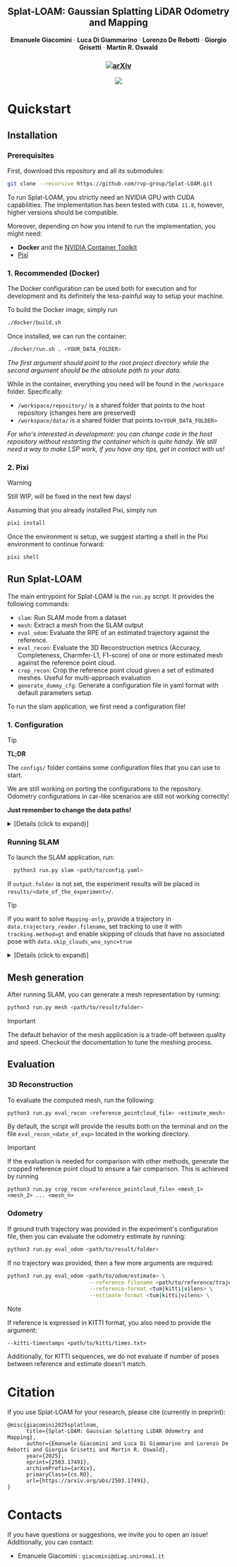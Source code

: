 <p align="center">
  <h2 align="center">Splat-LOAM: Gaussian Splatting LiDAR Odometry and Mapping</h2>
  <p align="center">
    <strong>Emanuele Giacomini</strong>
    ·
    <strong>Luca Di Giammarino</strong>
    ·
    <strong>Lorenzo De Rebotti</strong>
    ·
    <strong>Giorgio Grisetti</strong>
    ·
    <strong>Martin R. Oswald</strong>
  </p>
</p>
<h3 align="center">
  
[![arXiv](https://img.shields.io/badge/arXiv-2503.17491-b31b1b.svg)](https://arxiv.org/abs/2503.17491)

<p align="center">
  <img src="https://github.com/user-attachments/assets/6aee97f1-ea4a-4b56-bc50-50bae9e7d6c5"/>
</p>

# Quickstart
## Installation
### Prerequisites
First, download this repository and all its submodules:

```sh
git clone --recursive https://github.com/rvp-group/Splat-LOAM.git
  ```

To run Splat-LOAM, you strictly need an NVIDIA GPU with CUDA capabilities.
The implementation has been tested with `CUDA 11.8`, however, higher versions should be compatible.

Moreover, depending on how you intend to run the implementation, you might need:
- **Docker** and the [NVIDIA Container Toolkit](https://docs.nvidia.com/datacenter/cloud-native/container-toolkit/latest/install-guide.html) 
- [Pixi](https://pixi.sh/latest/installation/)

### 1. Recommended (Docker)
The Docker configuration can be used both for execution and for development and its definitely the less-painful way to setup your machine.

To build the Docker image, simply run
```sh
./docker/build.sh
```

Once installed, we can run the container:
```sh
./docker/run.sh . <YOUR_DATA_FOLDER>
```
*The first argument should point to the root project directory while the second argument should be the absolute path to your data.*

While in the container, everything you need will be found in the `/workspace` folder. Specifically:
- `/workspace/repository/` is a shared folder that points to the host repository (changes here are preserved)
- `/workspace/data/` is a shared folder that points to`<YOUR_DATA_FOLDER>`

*For who's interested in development: you can change code in the host repository without restarting the container which is quite handy. We still need a way to make LSP work, if you have any tips, get in contact with us!*
### 2. Pixi
>[!WARNING]
>Still WIP, will be fixed in the next few days!

Assuming that you already installed Pixi, simply run
```sh
pixi install
```

Once the environment is setup, we suggest starting a shell in the Pixi environment to continue forward:
```sh
pixi shell
```
## Run Splat-LOAM
The main entrypoint for Splat-LOAM is the `run.py` script. It provides the following commands:
* `slam`: Run SLAM mode from a dataset
* `mesh`: Extract a mesh from the SLAM output
* `eval_odom`: Evaluate the RPE of an estimated trajectory against the reference.
* `eval_recon`: Evaluate the 3D Reconstruction metrics (Accuracy, Completeness, Charmfer-L1, F1-score) of one or more estimated mesh against the reference point cloud.
* `crop_recon`: Crop the reference point cloud given a set of estimated meshes. Useful for multi-approach evaluation
* `generate_dummy_cfg`: Generate a configuration file in yaml format with default parameters setup

To run the slam application, we first need a configuration file!
### 1. Configuration

> [!TIP]
> **TL;DR**
>
> The `configs/` folder contains some configuration files that you can use to start.
>
> We are still working on porting the configurations to the repository. Odometry configurations in car-like scenarios are still not working correctly!
>
> **Just remember to change the data paths!**

<details>
    <summary>[Details (click to expand)]</summary>
A configuration is a YAML file that contains several info required for the SLAM application to run correctly. From a high level perspective, it is composed of the following components:

```yaml
Configuration:
  inherit_from : str  # base configuration path (default to null)
  data: DatasetConfig # Input data, format, location etc
  preprocessing: PreprocessingConfig # From PointCloud to Images
  output: OutputConfig # Output data, format, location etc
  logging: LoggingConfig # Logging backends
  mapping: MappingConfig # How Gaussians are updated
  tracking: TrackingConfig # How new poses are estimated
  opt: OptimizationConfig # GS learning rates
```

You don't need to write the full configuration unless you want to change everything. If you wish, you can also start from another configuration by filling the `inherit_from` parameter:
```yaml
inherit_from: configs/a_cool_config.cfg # paths can be relative from project root directory
```

If you're reading this, it's likely that you want to pass your data to Splat-LOAM so let's see how you can do it.

First, in our context, an input sequence should provide:

  1) **Point Clouds** (timestamped)
  2) (Optionally) **Poses** (also timestamped)

To maximize compatibility with different datasets, we rely on three main abstraction entities to parse input data:

  - `PointCloudReader` : Given data in *any* format, provides `<Point Cloud, timestamp>` elements
  - `TrajectoryReader` : Given a trajectory in *any* format, provide `f(Point Cloud, timestamp) -> pose`
  - `DatasetReader` : Given data in *any* format, provides iterable for `<Point Cloud, timestamp, pose>`

Since publicly available datasets follows more or less similar patterns and formats, once the `DatasetReader` object is informed of the dataset type, it will setup both `PointCloudReader` and `TrajectoryReader` to handle the underlying data.

Here we show the current set of supported dataset formats:

| DatasetReader   | Notes                     | Cloud Format          |      Trajectory Reader  |
|:---------------:|---------------------------|:---------------------:|:-----------------------:|
| vbr             | Vision Benchmark in Rome  |rosbag                 | tum                     |
| kitti           |                           |bin                    | kitti                   |
| ncd             | Newer College Dataset     |rosbag                 | tum                     |
| oxspires        | Oxford Spires             |rosbag                 | tum                     |
| oxpires-vilens  | w/ VILENS trajectory      |pcd                    | vilens                  |
| generic         | Customizable              |bin\|ply\|pcd\|rosbag  | kitti \| tum \| vilens  |

Suppose I want to set up a configuration to read the popular `quad-easy` sequence of NCD. I'd simply write over a new configuration file:
```yaml
data:
  dataset_type: ncd
  cloud_reader:
    cloud_folder: /path/to/ncd.bag
  trajectory_reader:
    filename: /path/to/trajectory.tum
```
And it's done. As long as the data remains consistent, the `DatasetReader` will handle the extra parameters (extrinsics, rosbag topics, formats, etc).
> [!NOTE]
> GT trajectory is optional unless `tracking.method=gt` is set. If available, it's used for initial guess alignment only and for evaluation metadata retrival.

>[!NOTE]
> More details on what each DatasetReader does, can be found in `scene.dataset_reader.py`

More details will be provided in the documentation (WIP)


</details>

### Running SLAM
To launch the SLAM application, run:
```sh
  python3 run.py slam <path/to/config.yaml>
```

If `output.folder` is not set, the experiment results will be placed in `results/<date_of_the_experiment>/`.

>[!TIP]
>If you want to solve `Mapping-only`, provide a trajectory in `data.trajectory_reader.filename`, set tracking to use it with `tracking.method=gt` and enable skipping of clouds that have no associated pose with `data.skip_clouds_wno_sync=true`

<details>
    <summary>[Details (click to expand)]</summary>

#### Logging
We use two logging systems within Splat-LOAM. For events, we use the `logging` module. If you want to enable debug logs, include the `--verbose / -v` argument.
For data, we rely on `rerun`. Specifically, at each frame, we log rasterized depths and normals and depth_L1 error map. We additionally log the densification mask and the current Gaussian model state.

You can customize the behavior of rerun through the configuration file:
  ```yaml
logging:
    enable: true/false # Enable data logging

    EITHER
    rerun_spawn: true/false/none # Spawn GUI and binds to it <use if monitor is available>
    OR
    rerun_serve_grpc: true/false/none # serve log-data over gRPC <use for remote connections>
    OR
    rerun_connect_grpc_url: <str> # serve log-data over gRPC to an already instantiated viewer.
  ```

> [!NOTE]
> The Gaussian model observed in rerun is not rendered with the 2DGS rasterizer. Don't worry if it looks different from the rasterized images.

</details>

## Mesh generation
After running SLAM, you can generate a mesh representation by running:
```sh
python3 run.py mesh <path/to/result/folder>
```

>[!IMPORTANT]
>The default behavior of the mesh application is a trade-off between quality and speed. Checkout the documentation to tune the meshing process.
## Evaluation

### 3D Reconstruction
To evaluate the computed mesh, run the following:

```sh
python3 run.py eval_recon <reference_pointcloud_file> <estimate_mesh> 
```

By default, the script will provide the results both on the terminal and on the file `eval_recon_<date_of_exp>` located in the working directory.

>[!IMPORTANT]
>If the evaluation is needed for comparison with other methods, generate the cropped reference point cloud to ensure a fair comparison.
>This is achieved by running 
> 
> `python3 run.py crop_recon <reference_pointcloud_file> <mesh_1> <mesh_2> ... <mesh_n>`

### Odometry
If ground truth trajectory was provided in the experiment's configuration file, then you can evaluate the odometry estimate by running:

```sh
python3 run.py eval_odom <path/to/result/folder>
```

If no trajectory was provided, then a few more arguments are required:

```sh
python3 run.py eval_odom <path/to/odom/estimate> \
                          --reference-filename <path/to/reference/trajectory> \
                          --reference-format <tum|kitti|vilens> \
                          --estimate-format <tum|kitti|vilens> \
```

>[!NOTE]
>If reference is expressed in KITTI format, you also need to provide the argument:
>
>`--kitti-timestamps <path/to/kitti/times.txt>`
>
> Additionally, for KITTI sequences, we do not evaluate if number of poses between reference and estimate doesn't match.

# Citation
If you use Splat-LOAM for your research, please cite (currently in preprint):
```
@misc{giacomini2025splatloam,
      title={Splat-LOAM: Gaussian Splatting LiDAR Odometry and Mapping}, 
      author={Emanuele Giacomini and Luca Di Giammarino and Lorenzo De Rebotti and Giorgio Grisetti and Martin R. Oswald},
      year={2025},
      eprint={2503.17491},
      archivePrefix={arXiv},
      primaryClass={cs.RO},
      url={https://arxiv.org/abs/2503.17491}, 
}
```
# Contacts
If you have questions or suggestions, we invite you to open an issue!
Additionally, you can contact:

- Emanuele Giacomini : `giacomini@diag.uniroma1.it`
